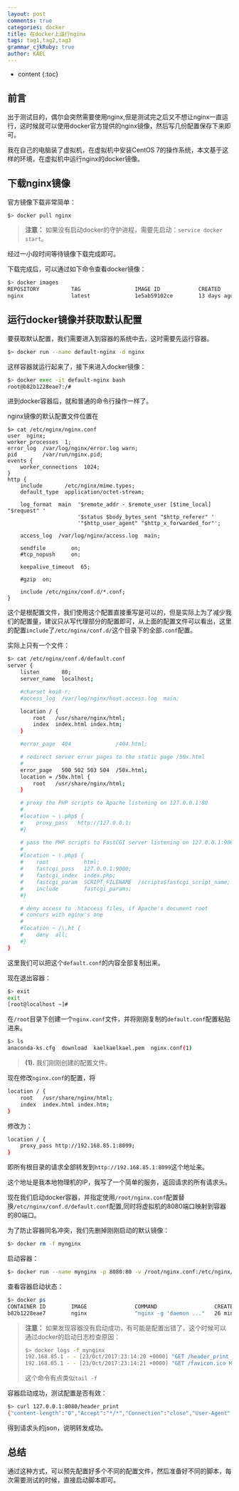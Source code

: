 ```yaml
---
layout: post
comments: true
categories: docker
title: 在docker上运行nginx
tags: tag1,tag2,tag3
grammar_cjkRuby: true
author: KAEL
---
```


* content
{:toc}

## 前言

出于测试目的，偶尔会突然需要使用nginx,但是测试完之后又不想让nginx一直运行，这时候就可以使用docker官方提供的nginx镜像，然后写几份配置保存下来即可。

我在自己的电脑装了虚拟机，在虚拟机中安装CentOS 7的操作系统，本文基于这样的环境，在虚拟机中运行nginx的docker镜像。

## 下载nginx镜像

官方镜像下载非常简单：

```bash
$> docker pull nginx
```

> **注意：** 如果没有启动docker的守护进程，需要先启动：`service docker start`。

经过一小段时间等待镜像下载完成即可。

下载完成后，可以通过如下命令查看docker镜像：

```bash
$> docker images
REPOSITORY          TAG                 IMAGE ID            CREATED             SIZE
nginx               latest              1e5ab59102ce        13 days ago         108 MB
```

## 运行docker镜像并获取默认配置

要获取默认配置，我们需要进入到容器的系统中去，这时需要先运行容器。

```bash
$> docker run --name default-nginx -d nginx
```

这样容器就运行起来了，接下来进入docker镜像：

```bash
$> docker exec -it default-nginx bash
root@b82b1228eae7:/#
```

进到docker容器后，就和普通的命令行操作一样了。

nginx镜像的默认配置文件位置在

```
$> cat /etc/nginx/nginx.conf
user  nginx;
worker_processes  1;
error_log  /var/log/nginx/error.log warn;
pid        /var/run/nginx.pid;
events {
    worker_connections  1024;
}
http {
    include       /etc/nginx/mime.types;
    default_type  application/octet-stream;

    log_format  main  '$remote_addr - $remote_user [$time_local] "$request" '
                      '$status $body_bytes_sent "$http_referer" '
                      '"$http_user_agent" "$http_x_forwarded_for"';

    access_log  /var/log/nginx/access.log  main;

    sendfile        on;
    #tcp_nopush     on;

    keepalive_timeout  65;

    #gzip  on;

    include /etc/nginx/conf.d/*.conf;
}
```

这个是根配置文件，我们使用这个配置直接重写是可以的，但是实际上为了减少我们的配置量，建议只从写代理部分的配置即可，从上面的配置文件可以看出，这里的配置`include`了`/etc/nginx/conf.d/`这个目录下的全部`.conf`配置。

实际上只有一个文件：

```bash
$> cat /etc/nginx/conf.d/default.conf
server {
    listen       80;
    server_name  localhost;

    #charset koi8-r;
    #access_log  /var/log/nginx/host.access.log  main;

    location / {
        root   /usr/share/nginx/html;
        index  index.html index.htm;
    }

    #error_page  404              /404.html;

    # redirect server error pages to the static page /50x.html
    #
    error_page   500 502 503 504  /50x.html;
    location = /50x.html {
        root   /usr/share/nginx/html;
    }

    # proxy the PHP scripts to Apache listening on 127.0.0.1:80
    #
    #location ~ \.php$ {
    #    proxy_pass   http://127.0.0.1;
    #}

    # pass the PHP scripts to FastCGI server listening on 127.0.0.1:9000
    #
    #location ~ \.php$ {
    #    root           html;
    #    fastcgi_pass   127.0.0.1:9000;
    #    fastcgi_index  index.php;
    #    fastcgi_param  SCRIPT_FILENAME  /scripts$fastcgi_script_name;
    #    include        fastcgi_params;
    #}

    # deny access to .htaccess files, if Apache's document root
    # concurs with nginx's one
    #
    #location ~ /\.ht {
    #    deny  all;
    #}
}
```

这里我们可以把这个`default.conf`的内容全部复制出来。

现在退出容器：

```bash
$> exit
exit
[root@localhost ~]# 
```

在`/root`目录下创建一个`nginx.conf`文件，并将刚刚复制的`default.conf`配置粘贴进来。

```bash
$> ls
anaconda-ks.cfg  download  kaelkaelkael.pem  nginx.conf(1)
```

> **(1).** 我们刚刚创建的配置文件。

现在修改`nginx.conf`的配置，将

```bash
location / {
    root   /usr/share/nginx/html;
    index  index.html index.htm;
}
```

修改为：

```bash
location / {
    proxy_pass http://192.168.85.1:8099;
}
```

即所有根目录的请求全部转发到`http://192.168.85.1:8099`这个地址来。

这个地址是我本地物理机的IP，我写了一个简单的服务，返回请求的所有请求头。

现在我们启动docker容器，并指定使用`/root/nginx.conf`配置替换`/etc/nginx/conf.d/default.conf`配置,同时将虚拟机的8080端口映射到容器的80端口。

为了防止容器同名冲突，我们先删掉刚刚启动的默认镜像：

```bash
$> docker rm -f mynginx
```

启动容器：

```bash
$> docker run --name mynginx -p 8080:80 -v /root/nginx.conf:/etc/nginx/conf.d/default.conf -d nginx
```

查看容器启动状态：

```bash
$> docker ps
CONTAINER ID        IMAGE               COMMAND                  CREATED             STATUS              PORTS                  NAMES
b82b1228eae7        nginx               "nginx -g 'daemon ..."   26 minutes ago      Up 26 minutes       0.0.0.0:8080->80/tcp   mynginx
```

> **注意：** 如果发现容器没有启动成功，有可能是配置出错了，这个时候可以通过docker的启动日志检查原因：
>
> ```bash
> $> docker logs -f mynginx
> 192.168.85.1 - - [23/Oct/2017:23:14:20 +0000] "GET /header_print HTTP/1.1" 200 467 "-" "Mozilla/5.0 (Windows NT 10.0; Win64; x64) AppleWebKit/537.36 (KHTML, like Gecko) Chrome/61.0.3163.100 Safari/537.36" "-"
> 192.168.85.1 - - [23/Oct/2017:23:14:21 +0000] "GET /favicon.ico HTTP/1.1" 404 0 "http://192.168.85.132:8080/header_print" "Mozilla/5.0 (Windows NT 10.0; Win64; x64) AppleWebKit/537.36 (KHTML, like Gecko) Chrome/61.0.3163.100 Safari/537.36" "-"
> ```
>
> 这个命令有点类似`tail -f`

容器启动成功，测试配置是否有效：

```bash
$> curl 127.0.0.1:8080/header_print
{"content-length":"0","Accept":"*/*","Connection":"close","User-Agent":"curl/7.29.0","Host":"192.168.85.1:8099"}
```

得到请求头的json，说明转发成功。

## 总结

通过这种方式，可以预先配置好多个不同的配置文件，然后准备好不同的脚本，每次需要测试的时候，直接启动脚本即可。